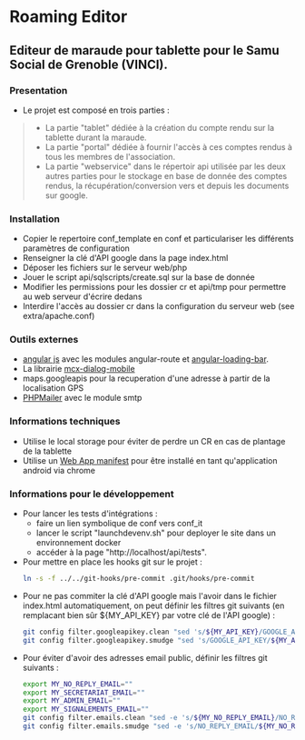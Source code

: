 # Roaming Editor
## Editeur de maraude pour tablette pour le Samu Social de Grenoble (VINCI).

### Presentation
- Le projet est composé en trois parties :
>- La partie "tablet" dédiée à la création du compte rendu sur la tablette durant la maraude.
>- La partie "portal" dédiée à fournir l'accès à ces comptes rendus à tous les membres de l'association.
>- La partie "webservice" dans le répertoir api utilisée par les deux autres parties pour le stockage en base de donnée
    des comptes rendus, la récupération/conversion vers et depuis les documents sur google.

### Installation
- Copier le repertoire conf_template en conf et particulariser les différents paramètres de configuration
- Renseigner la clé d'API google dans la page index.html
- Déposer les fichiers sur le serveur web/php
- Jouer le script api/sqlscripts/create.sql sur la base de donnée
- Modifier les permissions pour les dossier cr et api/tmp pour permettre au web serveur d'écrire dedans
- Interdire l'accès au dossier cr dans la configuration du serveur web (see extra/apache.conf)

### Outils externes
- [angular js](https://angularjs.org/) avec les modules angular-route et [angular-loading-bar](https://github.com/chieffancypants/angular-loading-bar).
- La librairie [mcx-dialog-mobile](https://github.com/code-mcx/mcx-dialog-mobile)
- maps.googleapis pour la recuperation d'une adresse à partir de la localisation GPS
- [PHPMailer](https://github.com/PHPMailer/PHPMailer) avec le module smtp

### Informations techniques
- Utilise le local storage pour éviter de perdre un CR en cas de plantage de la tablette
- Utilise un [Web App manifest](https://w3c.github.io/manifest/) pour être installé en tant qu'application android via chrome

### Informations pour le développement
- Pour lancer les tests d'intégrations :
    - faire un lien symbolique de conf vers conf_it
    - lancer le script "launchdevenv.sh" pour deployer le site dans un environnement docker
    - accéder à la page "http://localhost/api/tests".
- Pour mettre en place les hooks git sur le projet :
  ```bash
  ln -s -f ../../git-hooks/pre-commit .git/hooks/pre-commit
  ```
- Pour ne pas commiter la clé d'API google mais l'avoir dans le fichier index.html automatiquement,
  on peut définir les filtres git suivants (en remplacant bien sûr ${MY_API_KEY} par votre clé de l'API google) :
  ```bash
  git config filter.googleapikey.clean "sed 's/${MY_API_KEY}/GOOGLE_API_KEY/'"
  git config filter.googleapikey.smudge "sed 's/GOOGLE_API_KEY/${MY_API_KEY}/'"
  ```
- Pour éviter d'avoir des adresses email public, définir les filtres git suivants :
  ```bash
  export MY_NO_REPLY_EMAIL=""
  export MY_SECRETARIAT_EMAIL=""
  export MY_ADMIN_EMAIL=""
  export MY_SIGNALEMENTS_EMAIL=""
  git config filter.emails.clean "sed -e 's/${MY_NO_REPLY_EMAIL}/NO_REPLY_EMAIL/' -e 's/${MY_SECRETARIAT_EMAIL}/SECRETARIAT_EMAIL/' -e 's/${MY_ADMIN_EMAIL}/ADMIN_EMAIL/' -e 's/${MY_SIGNALEMENTS_EMAIL}/SIGNALEMENTS_EMAIL/'"
  git config filter.emails.smudge "sed -e 's/NO_REPLY_EMAIL/${MY_NO_REPLY_EMAIL}/' -e 's/SECRETARIAT_EMAIL/${MY_SECRETARIAT_EMAIL}/' -e 's/ADMIN_EMAIL/${MY_ADMIN_EMAIL}/' -e 's/SIGNALEMENTS_EMAIL/${MY_SIGNALEMENTS_EMAIL}/'"
  ```

